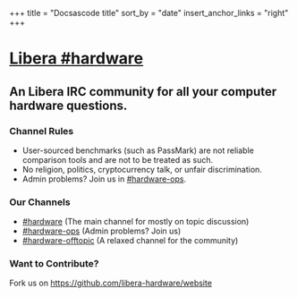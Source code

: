 +++
title = "Docsascode title"
sort_by = "date"
insert_anchor_links = "right"
+++

# [Libera #hardware](ircs://irc.libera.chat:6697##hardware)

## An Libera IRC community for all your computer hardware questions.

### Channel Rules
- User-sourced benchmarks (such as PassMark) are not reliable comparison tools and are not to be treated as such. 
- No religion, politics, cryptocurrency talk, or unfair discrimination. 
- Admin problems? Join us in [#hardware-ops](ircs://irc.libera.chat:6697#hardware-ops).

### Our Channels

- [#hardware](ircs://irc.libera.chat:6697#hardware) (The main channel for mostly on topic discussion)
- [#hardware-ops](ircs://irc.libera.chat:6697#hardware-ops) (Admin problems? Join us)
- [#hardware-offtopic](ircs://irc.libera.chat:6697#hardware-offtopic) (A relaxed channel for the community)

### Want to Contribute?

Fork us on https://github.com/libera-hardware/website